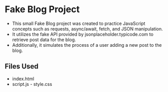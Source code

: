 # Fake Blog Project

- This small Fake Blog project was created to practice JavaScript concepts such as requests, async/await, fetch, and JSON manipulation. 
- It utilizes the fake API provided by jsonplaceholder.typicode.com to retrieve post data for the blog. 
- Additionally, it simulates the process of a user adding a new post to the blog.

## Files Used
- index.html
- script.js
- style.css
